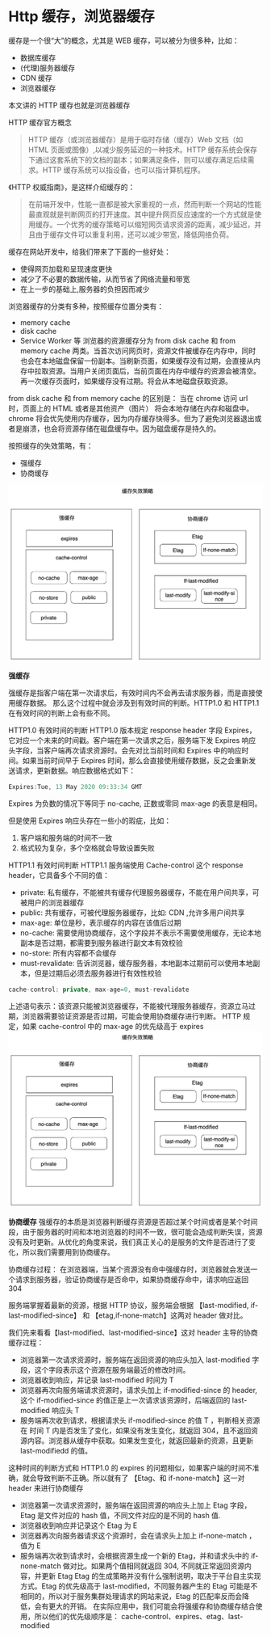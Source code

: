 # Http 缓存，浏览器缓存

缓存是一个很“大”的概念，尤其是 WEB 缓存，可以被分为很多种，比如：
- 数据库缓存
- (代理)服务器缓存
- CDN 缓存
- 浏览器缓存

本文讲的 HTTP 缓存也就是浏览器缓存

HTTP 缓存官方概念

> HTTP 缓存（或浏览器缓存）是用于临时存储（缓存）Web 文档（如 HTML 页面或图像）,以减少服务延迟的一种技术。HTTP 缓存系统会保存下通过这套系统下的文档的副本；如果满足条件，则可以缓存满足后续需求。HTTP 缓存系统可以指设备，也可以指计算机程序。

《HTTP 权威指南》，是这样介绍缓存的：
> 在前端开发中，性能一直都是被大家重视的一点，然而判断一个网站的性能最直观就是判断网页的打开速度。其中提升网页反应速度的一个方式就是使用缓存。一个优秀的缓存策略可以缩短网页请求资源的距离，减少延迟，并且由于缓存文件可以重复利用，还可以减少带宽，降低网络负荷。

缓存在网站开发中，给我们带来了下面的一些好处：
- 使得网页加载和呈现速度更快
- 减少了不必要的数据传输，从而节省了网络流量和带宽
- 在上一步的基础上,服务器的负担因而减少

浏览器缓存的分类有多种，按照缓存位置分类有：
- memory cache
- disk cache
- Service Worker 等
浏览器的资源缓存分为 from disk cache 和 from memory cache 两类。当首次访问网页时，资源文件被缓存在内存中，同时也会在本地磁盘保留一份副本。当刷新页面，如果缓存没有过期，会直接从内存中拉取资源。当用户关闭页面后，当前页面在内存中缓存的资源会被清空。再一次缓存页面时，如果缓存没有过期。将会从本地磁盘获取资源。

from disk cache 和 from memory cache 的区别是：
当在 chrome 访问 url 时，页面上的 HTML 或者是其他资产（图片） 将会本地存储在内存和磁盘中。chrome 将会优先使用内存缓存，因为内存缓存快得多。但为了避免浏览器退出或者是崩溃，也会将资源存储在磁盘缓存中。因为磁盘缓存是持久的。

按照缓存的失效策略，有：
- 强缓存
- 协商缓存

![缓存策略](./assets/http-%E7%BC%93%E5%AD%98%E5%A4%B1%E6%95%88%E7%AD%96%E7%95%A5.png "缓存策略")

**强缓存**

强缓存是指客户端在第一次请求后，有效时间内不会再去请求服务器，而是直接使用缓存数据。
那么这个过程中就会涉及到有效时间的判断。HTTP1.0 和 HTTP1.1 在有效时间的判断上会有些不同。

HTTP1.0 有效时间的判断
HTTP1.0 版本规定 response header 字段 Expires，它对应一个未来的时间戳。客户端在第一次请求之后，服务端下发 Expires 响应头字段，当客户端再次请求资源时。会先对比当前时间和 Expires 中的响应时间。如果当前时间早于 Expires 时间，那么会直接使用缓存数据，反之会重新发送请求，更新数据。响应数据格式如下：

```javascript
Expires:Tue, 13 May 2020 09:33:34 GMT
```
Expires 为负数的情况下等同于 no-cache, 正数或零同 max-age 的表意是相同。

但是使用 Expires 响应头存在一些小的瑕疵，比如：
1. 客户端和服务端的时间不一致
2. 格式较为复杂，多个空格就会导致设置失败

HTTP1.1 有效时间判断
HTTP1.1 服务端使用 Cache-control 这个 response header，它具备多个不同的值：
- private: 私有缓存，不能被共有缓存代理服务器缓存，不能在用户间共享，可被用户的浏览器缓存
- public: 共有缓存，可被代理服务器缓存，比如: CDN ,允许多用户间共享
- max-age: 单位是秒，表示缓存的内容在该值后过期
- no-cache: 需要使用协商缓存，这个字段并不表示不需要使用缓存，无论本地副本是否过期，都需要到服务器进行副文本有效校验
- no-store: 所有内容都不会缓存
- must-revalidate: 告诉浏览器，缓存服务器，本地副本过期前可以使用本地副本，但是过期后必须去服务器进行有效性校验

```javascript
cache-control: private, max-age=0, must-revalidate
```
上述语句表示：该资源只能被浏览器缓存，不能被代理服务器缓存，资源立马过期，浏览器需要验证资源是否过期，可能会使用协商缓存进行判断。
HTTP 规定，如果 cache-control 中的 max-age 的优先级高于 expires
![cache-control总结](./assets/http-%E7%BC%93%E5%AD%98%E5%A4%B1%E6%95%88%E7%AD%96%E7%95%A5.png "cache-control总结")

**协商缓存**
强缓存的本质是浏览器判断缓存资源是否超过某个时间或者是某个时间段，由于服务器的时间和本地浏览器的时间不一致，很可能会造成判断失误，资源没有及时更新。从优化的角度来说，我们真正关心的是服务的文件是否进行了变化，所以我们需要用到协商缓存。

协商缓存过程： 在浏览器端，当某个资源没有命中强缓存时，浏览器就会发送一个请求到服务器，验证协商缓存是否命中，如果协商缓存命中，请求响应返回 304

服务端掌握着最新的资源，根据 HTTP 协议，服务端会根据 【last-modified, if-last-modified-since】 和 【etag,if-none-match】这两对 header 做对比。

我们先来看看【last-modified、last-modified-since】这对 header 主导的协商缓存过程：
- 浏览器第一次请求资源时，服务端在返回资源的响应头加入 last-modified 字段，这个字段表示这个资源在服务端最近的修改时间。
- 浏览器收到响应，并记录 last-modified 时间为 T
- 浏览器再次向服务端请求资源时，请求头加上 if-modified-since 的 header, 这个 if-modified-since 的值正是上一次请求该资源时，后端返回的 last-modified 响应头 T
- 服务端再次收到请求，根据请求头 if-modified-since 的值 T ，判断相关资源在 时间 T 内是否发生了变化，如果没有发生变化，就返回 304，且不返回资源内容。浏览器从缓存中获取。如果发生变化，就返回最新的资源，且更新 last-modifiedd 的值。

这种时间的判断方式和 HTTP1.0 的 expires 的问题相似，如果客户端的时间不准确，就会导致判断不正确。所以就有了 【Etag、和 if-none-match】这一对 header 来进行协商缓存
- 浏览器第一次请求资源时，服务端在返回资源的响应头上加上 Etag 字段，Etag 是文件对应的 hash 值，不同文件对应的是不同的 hash 值.
- 浏览器收到响应并记录这个 Etag 为 E
- 浏览器再次向服务器请求这个资源时，会在请求头上加上 if-none-match ，值为 E
- 服务端再次收到请求时，会根据资源生成一个新的 Etag，并和请求头中的 if-none-match 做对比。如果两个值相同就返回 304, 不同就正常返回资源内容，并更新 Etag
Etag 的生成策略并没有什么强制说明，取决于平台自主实现方式。Etag 的优先级高于 last-modified，不同服务器产生的 Etag 可能是不相同的，所以对于服务集群处理请求的网站来说，Etag 的匹配率反而会降低，会有更大的开销。
在实际应用中，我们可能会将强缓存和协商缓存结合使用，所以他们的优先级顺序是： cache-control、expires、etag、last-modified
